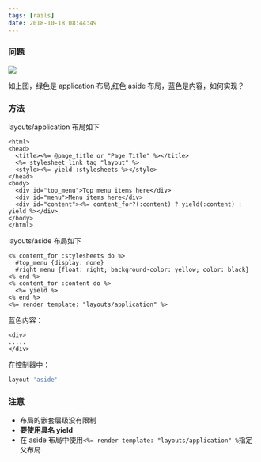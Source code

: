 ```yaml
---
tags: [rails]
date: 2018-10-18 08:44:49
---
```


### 问题

![](http://ogbkru1bq.bkt.clouddn.com/1539823637.png)

如上图，绿色是 application 布局,红色 aside 布局，蓝色是内容，如何实现？

### 方法

layouts/application 布局如下

```erb
<html>
<head>
  <title><%= @page_title or "Page Title" %></title>
  <%= stylesheet_link_tag "layout" %>
  <style><%= yield :stylesheets %></style>
</head>
<body>
  <div id="top_menu">Top menu items here</div>
  <div id="menu">Menu items here</div>
  <div id="content"><%= content_for?(:content) ? yield(:content) : yield %></div>
</body>
</html>
```

layouts/aside 布局如下

```erb
<% content_for :stylesheets do %>
  #top_menu {display: none}
  #right_menu {float: right; background-color: yellow; color: black}
<% end %>
<% content_for :content do %>
  <%= yield %>
<% end %>
<%= render template: "layouts/application" %>
```

蓝色内容：

```erb
<div>
.....
</div>
```

在控制器中：

```ruby
layout 'aside'
```

### 注意

- 布局的嵌套层级没有限制
- **要使用具名 yield**
- 在 aside 布局中使用`<%= render template: "layouts/application" %`指定父布局
